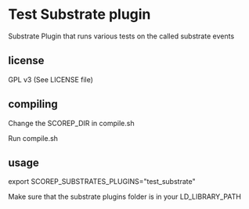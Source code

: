 # Test Substrate plugin
Substrate Plugin that runs various tests on the called substrate events

## license
GPL v3 (See LICENSE file)

## compiling
Change the SCOREP_DIR in compile.sh

Run compile.sh

## usage
export SCOREP_SUBSTRATES_PLUGINS="test_substrate"

Make sure that the substrate plugins folder is in your LD_LIBRARY_PATH
